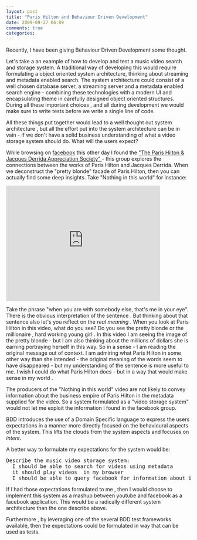 ```yaml
---
layout: post
title: "Paris Hilton and Behaviour Driven Development"
date: 2009-09-27 06:09
comments: true 
categories: 
---
```

Recently, I have been giving Behaviour Driven Development some thought.

Let's take a an example of how to develop and test a  music video search and storage  system. A traditional way of developing this would require formulating a object oriented system architecture, thinking about streaming and metadata enabled search. The system architecture could consist  of a well chosen database server, a streaming server and a metadata enabled search engine - combining these technologies with a modern UI  and encapsulating theme in carefully designed object oriented structures. During all these important choices , and all during development we would make sure to write tests before we write a single line of code.

All these things put together would lead to a well thought out system architecture , but all the effort put into the system architecture can be in vain - if we don't have a solid business understanding of what a video storage system should do. What will the users expect?

While browsing on <a href="http://www.facebook.com">facebook</a> this other day I found the <a href="http://www.facebook.com/group.php?gid=5299495387">"The Paris Hilton &amp; Jacques Derrida Appreciation Society" </a> - this group explores the connections between the works of Paris Hilton and Jacques Derrida. When we deconstruct the "pretty blonde" facade of Paris Hilton, then you can actually find some deep insights. Take "Nothing in this world" for instance:


<iframe width="420" height="315" src="https://www.youtube.com/embed/32DwYTRmmto" frameborder="0" allowfullscreen></iframe>


Take the phrase "when you are with somebody else, that's me in your eye".  There is the obvious interpretation of the sentence .  But thinking about that sentence also let's you reflect on the <em>real meaning</em> . When you look at Paris Hilton in this video, what do you see? Do you see the pretty blonde or the millionaire , hard working young girl . In this video I am seeing the image of the pretty blonde - but I am also thinking about the millions of dollars she is earning portraying herself in this way.  So in a sense - I am reading the original message out of context. I am admiring what Paris Hilton in some other way than she intended - the original meaning of the words seem to have disappeared - but my understanding of the sentence is more useful to me.  I wish I could do what Paris Hilton does - but in a way that would make sense in my world .

The producers of the "Nothing in this world" video are not likely to convey information about the business empire of Paris Hilton in the metadata supplied for the video. So a system formulated as a "video storage system" would not let me exploit the information I found in the facebook group.

BDD introduces the use of a Domain Specific language to express the users expectations in a manner more directly focused on the behavioural aspects of the system. This lifts the clouds from the system aspects and focuses on <em>intent</em>.

A better way to formulate my expectations for the system would be:
<pre>Describe the music video storage system:
  I should be able to search for videos using metadata
  it should play videos  in my browser
  I should be able to query facebook for information about it</pre>
If I had those expectations formulated to me , then I would choose to implement this system as a mashup between youtube and facebook as a facebook application. This would be a radically different system architecture than the one describe above.

Furthermore , by leveraging one of the several BDD test frameworks available, then the expectations could be formulated in way that can be used as tests.
